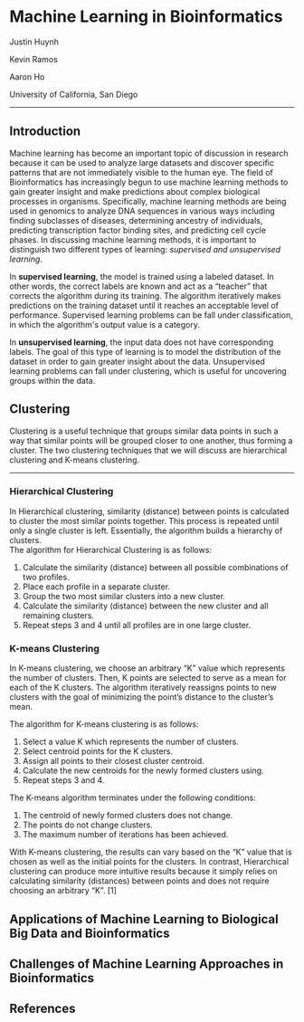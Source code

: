 # Machine Learning in Bioinformatics 

Justin Huynh 

Kevin Ramos 

Aaron Ho

University of California, San Diego

---

## Introduction

Machine learning has become an important topic of discussion in research because it can be used to analyze large datasets and discover specific patterns that are not immediately visible to the human eye. The field of Bioinformatics has increasingly begun to use machine learning methods to gain greater insight and make predictions about complex biological processes in organisms. Specifically, machine learning methods are being used in genomics to analyze DNA sequences in various ways including finding subclasses of diseases, determining ancestry of individuals, predicting transcription factor binding sites, and predicting cell cycle phases. In discussing machine learning methods, it is important to distinguish two different types of learning: *supervised and unsupervised learning*.

In **supervised learning**, the model is trained using a labeled dataset. In other words, the correct labels are known and act as a “teacher” that corrects the algorithm during its training. The algorithm iteratively makes predictions on the training dataset until it reaches an acceptable level of performance. Supervised learning problems can be fall under classification, in which the algorithm's output value is a category.

In **unsupervised learning**, the input data does not have corresponding labels. The goal of this type of learning is to model the distribution of the dataset in order to gain greater insight about the data. Unsupervised learning problems can fall under clustering, which is useful for uncovering groups within the data. 

## Clustering

Clustering is a useful technique that groups similar data points in such a way that similar points will be grouped closer to one another, thus forming a cluster. The two clustering techniques that we will discuss are hierarchical clustering and K-means clustering. 

---

### Hierarchical Clustering 

In Hierarchical clustering, similarity (distance) between points is calculated to cluster the most similar points together. This process is repeated until only a single cluster is left. Essentially, the algorithm builds a hierarchy of clusters.  
The algorithm for Hierarchical Clustering is as follows:

1. Calculate the similarity (distance) between all possible combinations of two profiles.
2. Place each profile in a separate cluster.
3. Group the two most similar clusters into a new cluster.
4. Calculate the similarity (distance) between the new cluster and all remaining clusters.
5. Repeat steps 3 and 4 until all profiles are in one large cluster.

### K-means Clustering

In K-means clustering, we choose an arbitrary “K” value which represents the number of clusters. Then, K points are selected to serve as a mean for each of the K clusters. The algorithm iteratively reassigns points to new clusters with the goal of minimizing the point’s distance to the cluster’s mean. 

The algorithm for K-means clustering is as follows:
1. Select a value K which represents the number of clusters.
2. Select centroid points for the K clusters.
3. Assign all points to their closest cluster centroid.
4. Calculate the new centroids for the newly formed clusters using.
5. Repeat steps 3 and 4.

The K-means algorithm terminates under the following conditions:
1. The centroid of newly formed clusters does not change.
2. The points do not change clusters.
3. The maximum number of iterations has been achieved.

With K-means clustering, the results can vary based on the “K” value that is chosen as well as the initial points for the clusters. In contrast, Hierarchical clustering can produce more intuitive results because it simply relies on calculating similarity (distances) between points and does not require choosing an arbitrary “K”. [1]

## Applications of Machine Learning to Biological Big Data and Bioinformatics


## Challenges of Machine Learning Approaches in Bioinformatics


## References

